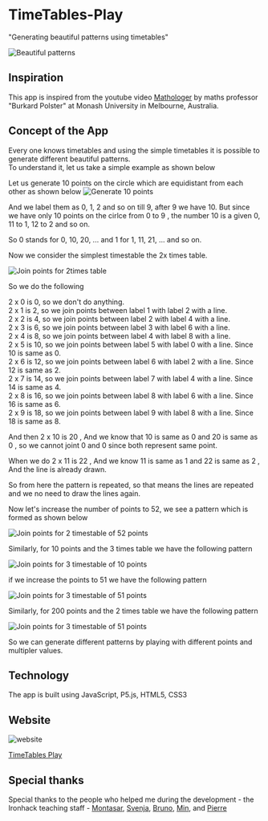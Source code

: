 # TimeTables-Play

"Generating beautiful patterns using timetables"

![Beautiful patterns](./images/background_img.png)

## Inspiration

This app is inspired from the youtube video [Mathologer](https://www.youtube.com/watch?v=qhbuKbxJsk8&t=185s) by maths professor "Burkard Polster" at Monash University in Melbourne, Australia.

## Concept of the App

Every one knows timetables and using the simple timetables it is possible to generate different beautiful patterns.<br />
To understand it, let us take a simple example as shown below

Let us generate 10 points on the circle which are equidistant from each other as shown below
![Generate 10 points](./images/10points.png)

And we label them as 0, 1, 2 and so on till 9, after 9 we have 10. But since we have only 10 points on the cirlce from 0 to 9 , the number 10 is a given 0, 11 to 1, 12 to 2 and so on.

So 0 stands for 0, 10, 20, ... and 1 for 1, 11, 21, ... and so on.

Now we consider the simplest timestable the 2x times table.

![Join points for 2times table](./images/joing10points_2timestable.png)

So we do the following

2 x 0 is 0, so we don't do anything.<br />
2 x 1 is 2, so we join points between label 1 with label 2 with a line.<br />
2 x 2 is 4, so we join points between label 2 with label 4 with a line.<br />
2 x 3 is 6, so we join points between label 3 with label 6 with a line.<br />
2 x 4 is 8, so we join points between label 4 with label 8 with a line.<br />
2 x 5 is 10, so we join points between label 5 with label 0 with a line. Since 10 is same as 0.<br />
2 x 6 is 12, so we join points between label 6 with label 2 with a line. Since 12 is same as 2.<br />
2 x 7 is 14, so we join points between label 7 with label 4 with a line. Since 14 is same as 4.<br />
2 x 8 is 16, so we join points between label 8 with label 6 with a line. Since 16 is same as 6.<br />
2 x 9 is 18, so we join points between label 9 with label 8 with a line. Since 18 is same as 8.<br />

And then 2 x 10 is 20 , And we know that 10 is same as 0 and 20 is same as 0 , so we cannot joint 0 and 0 since both represent same point.

When we do 2 x 11 is 22 , And we know 11 is same as 1 and 22 is same as 2 , And the line is already drawn.

So from here the pattern is repeated, so that means the lines are repeated and we no need to draw the lines again.

Now let's increase the number of points to 52, we see a pattern which is formed as shown below

![Join points for 2 timestable of 52 points](./images/joing50points_2timestable.png)

Similarly, for 10 points and the 3 times table we have the following pattern

![Join points for 3 timestable of 10 points](./images/3times_10points.png)

if we increase the points to 51 we have the following pattern

![Join points for 3 timestable of 51 points](./images/3times_50points.png)

Similarly, for 200 points and the 2 times table we have the following pattern

![Join points for 3 timestable of 51 points](./images/joing200points_2timestable.png)

So we can generate different patterns by playing with different points and multipler values.

## Technology

The app is built using JavaScript, P5.js, HTML5, CSS3

## Website

![website](./images/Webpage.png)

[TimeTables Play](https://harinathvutla.github.io/TimeTables-Play/)

## Special thanks

Special thanks to the people who helped me during the development - the Ironhack teaching staff - [Montasar](https://github.com/mjarraya), [Svenja](https://github.com/Svemakawe), [Bruno](https://github.com/brudolce), [Min](https://github.com/angminsheng), and [Pierre](https://github.com/pierreportal)
